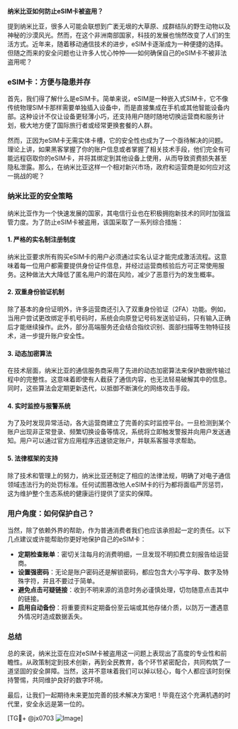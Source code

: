 **纳米比亚如何防止eSIM卡被盗用？**

提到纳米比亚，很多人可能会联想到广袤无垠的大草原、成群结队的野生动物以及神秘的沙漠风光。然而，在这个非洲南部国家，科技的发展也悄然改变了人们的生活方式。近年来，随着移动通信技术的进步，eSIM卡逐渐成为一种便捷的选择。但随之而来的安全问题也让许多人忧心忡忡——如何确保自己的eSIM卡不被非法盗用呢？

### eSIM卡：方便与隐患并存

首先，我们得了解什么是eSIM卡。简单来说，eSIM是一种嵌入式SIM卡，它不像传统物理SIM卡那样需要单独插入设备中，而是直接集成在手机或其他智能设备内部。这种设计不仅让设备更轻薄小巧，还支持用户随时随地切换运营商和服务计划，极大地方便了国际旅行者或经常更换套餐的人群。

然而，正因为eSIM卡无需实体卡槽，它的安全性也成为了一个亟待解决的问题。理论上讲，如果黑客掌握了你的账户信息或者掌握了相关技术手段，他们完全有可能远程窃取你的eSIM卡，并将其绑定到其他设备上使用，从而导致资费损失甚至隐私泄露。那么，在纳米比亚这样一个相对新兴市场，政府和运营商是如何应对这一挑战的呢？

### 纳米比亚的安全策略

纳米比亚作为一个快速发展的国家，其电信行业也在积极拥抱新技术的同时加强监管力度。为了防止eSIM卡被盗用，该国采取了一系列综合措施：

#### 1. **严格的实名制注册制度**
纳米比亚要求所有购买eSIM卡的用户必须通过实名认证才能完成激活流程。这意味着每一位用户都需要提供身份证件信息，并经过运营商核验后方可正常使用服务。这种做法大大降低了匿名用户的潜在风险，减少了恶意行为的发生概率。

#### 2. **双重身份验证机制**
除了基本的身份证明外，许多运营商还引入了双重身份验证（2FA）功能。例如，当用户尝试更改绑定手机号码时，系统会向原登记号码发送验证码，只有输入正确后才能继续操作。此外，部分高端服务还会结合指纹识别、面部扫描等生物特征技术，进一步提升账户安全性。

#### 3. **动态加密算法**
在技术层面，纳米比亚的通信服务商采用了先进的动态加密算法来保护数据传输过程中的完整性。这意味着即使有人截获了通信内容，也无法轻易破解其中的信息。同时，这些算法会定期更新迭代，以抵御不断演化的网络攻击手段。

#### 4. **实时监控与报警系统**
为了及时发现异常活动，各大运营商建立了完善的实时监控平台。一旦检测到某个账户出现非正常登录、频繁切换设备等情况，系统将立即触发警报并向用户发送通知。用户可以通过官方应用程序迅速锁定账户，并联系客服寻求帮助。

#### 5. **法律框架的支持**
除了技术和管理上的努力，纳米比亚还制定了相应的法律法规，明确了对电子通信领域违法行为的处罚标准。任何试图篡改他人eSIM卡的行为都将面临严厉惩罚，这为维护整个生态系统的健康运行提供了坚实的保障。

### 用户角度：如何保护自己？

当然，除了依赖外界的帮助，作为普通消费者我们也应该承担起一定的责任。以下几点建议或许能帮助你更好地保护自己的eSIM卡：

- **定期检查账单**：密切关注每月的消费明细，一旦发现不明扣费立刻报告给运营商。
- **设置强密码**：无论是账户密码还是解锁密码，都应包含大小写字母、数字及特殊字符，并且不要过于简单。
- **避免点击可疑链接**：收到不明来源的消息时务必谨慎处理，切勿随意点击其中的链接。
- **启用自动备份**：将重要资料定期备份至云端或其他存储介质，以防万一遭遇意外情况时造成数据丢失。

### 总结

总的来说，纳米比亚在应对eSIM卡被盗用这一问题上表现出了高度的专业性和前瞻性。从政策制定到技术创新，再到全民教育，各个环节紧密配合，共同构筑了一道坚固的安全屏障。当然，这并不意味着我们可以掉以轻心，每个人都应该时刻保持警惕，共同维护良好的数字环境。

最后，让我们一起期待未来更加完善的技术解决方案吧！毕竟在这个充满机遇的时代里，安全永远是第一位的。

[TG💪+ @jx0703 ![Image](https://github.com/user-attachments/assets/dbca1d08-cadb-493c-b0ec-ad6f7a83f270)]
